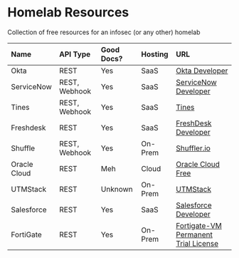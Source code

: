 # Homelab Resources
Collection of free resources for an infosec (or any other) homelab

|Name|API Type|Good Docs?|Hosting|URL|
|:-----------|:------------|:---------|:------|:-------------|
|Okta        |REST         |Yes       |SaaS   |[Okta Developer](https://developer.okta.com/)|
|ServiceNow  |REST, Webhook|Yes       |SaaS   |[ServiceNow Developer](https://developer.servicenow.com/dev.do)|
|Tines       |REST, Webhook|Yes       |SaaS   |[Tines](https://tines.com/)|
|Freshdesk   |REST         |Yes       |SaaS   |[FreshDesk Developer](https://developers.freshdesk.com/)|
|Shuffle     |REST, Webhook|Yes       |On-Prem|[Shuffler.io](https://shuffler.io/)|
|Oracle Cloud|REST         |Meh       |Cloud  |[Oracle Cloud Free](https://www.oracle.com/cloud/free/)|
|UTMStack    |REST         |Unknown   |On-Prem|[UTMStack](https://utmstack.com/install/)|
|Salesforce  |REST         |Yes       |SaaS   |[Salesforce Developer](https://developer.salesforce.com/)|
|FortiGate   |REST         |Yes       |On-Prem|[Fortigate-VM Permanent Trial License](https://docs.fortinet.com/document/fortigate/7.6.2/administration-guide/441460/permanent-trial-mode-for-fortigate-vm)|
